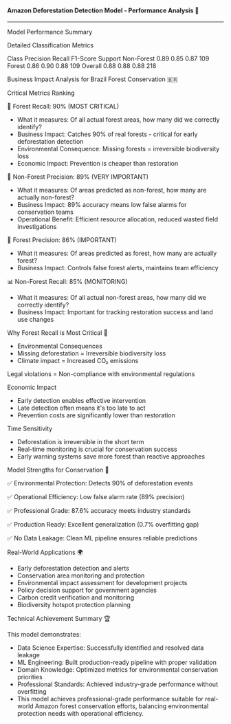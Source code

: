 #### Amazon Deforestation Detection Model - Performance Analysis 🌳

----

Model Performance Summary

Detailed Classification Metrics

Class	Precision	Recall	F1-Score	Support
Non-Forest	0.89	0.85	0.87	109
Forest	0.86	0.90	0.88	109
Overall	0.88	0.88	0.88	218

Business Impact Analysis for Brazil Forest Conservation 🇧🇷

Critical Metrics Ranking

🥇 Forest Recall: 90% (MOST CRITICAL)

- What it measures: Of all actual forest areas, how many did we correctly identify?
- Business Impact: Catches 90% of real forests - critical for early deforestation detection
- Environmental Consequence: Missing forests = irreversible biodiversity loss
- Economic Impact: Prevention is cheaper than restoration

🥈 Non-Forest Precision: 89% (VERY IMPORTANT)

- What it measures: Of areas predicted as non-forest, how many are actually non-forest?
- Business Impact: 89% accuracy means low false alarms for conservation teams
- Operational Benefit: Efficient resource allocation, reduced wasted field investigations

🥉 Forest Precision: 86% (IMPORTANT)

- What it measures: Of areas predicted as forest, how many are actually forest?
- Business Impact: Controls false forest alerts, maintains team efficiency

📊 Non-Forest Recall: 85% (MONITORING)

- What it measures: Of all actual non-forest areas, how many did we correctly identify?
- Business Impact: Important for tracking restoration success and land use changes

Why Forest Recall is Most Critical 🚨
- Environmental Consequences
- Missing deforestation = Irreversible biodiversity loss
- Climate impact = Increased CO₂ emissions

Legal violations = Non-compliance with environmental regulations

Economic Impact

- Early detection enables effective intervention
- Late detection often means it's too late to act
- Prevention costs are significantly lower than restoration

Time Sensitivity

- Deforestation is irreversible in the short term
- Real-time monitoring is crucial for conservation success
- Early warning systems save more forest than reactive approaches

Model Strengths for Conservation 💪

✅ Environmental Protection: Detects 90% of deforestation events

✅ Operational Efficiency: Low false alarm rate (89% precision)

✅ Professional Grade: 87.6% accuracy meets industry standards

✅ Production Ready: Excellent generalization (0.7% overfitting gap)

✅ No Data Leakage: Clean ML pipeline ensures reliable predictions


Real-World Applications 🌍

- Early deforestation detection and alerts
- Conservation area monitoring and protection
- Environmental impact assessment for development projects
- Policy decision support for government agencies
- Carbon credit verification and monitoring
- Biodiversity hotspot protection planning

Technical Achievement Summary 🏆

This model demonstrates:

- Data Science Expertise: Successfully identified and resolved data leakage
- ML Engineering: Built production-ready pipeline with proper validation
- Domain Knowledge: Optimized metrics for environmental conservation priorities
- Professional Standards: Achieved industry-grade performance without overfitting
- This model achieves professional-grade performance suitable for real-world Amazon forest conservation efforts, balancing environmental protection needs with operational efficiency.
